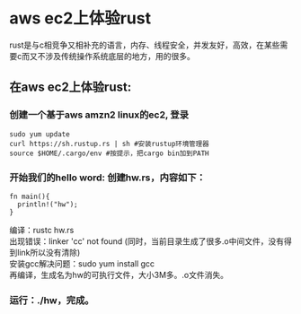 # aws ec2上体验rust

rust是与c相竞争又相补充的语言，内存、线程安全，并发友好，高效，在某些需要c而又不涉及传统操作系统底层的地方，用的很多。

## 在aws ec2上体验rust:
### 创建一个基于aws amzn2 linux的ec2, 登录

    sudo yum update
    curl https://sh.rustup.rs | sh #安装rustup环境管理器
    source $HOME/.cargo/env #按提示，把cargo bin加到PATH

### 开始我们的hello word: 创建hw.rs，内容如下：

    fn main(){
      println!("hw");
    }

编译：rustc hw.rs  
出现错误：linker 'cc' not found (同时，当前目录生成了很多.o中间文件，没有得到link所以没有清除)  
安装gcc解决问题：sudo yum install gcc  
再编译，生成名为hw的可执行文件，大小3M多。.o文件消失。

### 运行：./hw，完成。
